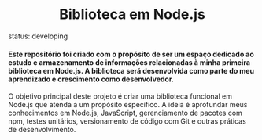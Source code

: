 <h1 align="center"> Biblioteca em Node.js </h1>
status: developing

#### Este repositório foi criado com o propósito de ser um espaço dedicado ao estudo e armazenamento de informações relacionadas à minha primeira biblioteca em Node.js. A biblioteca será desenvolvida como parte do meu aprendizado e crescimento como desenvolvedor.

O objetivo principal deste projeto é criar uma biblioteca funcional em Node.js que atenda a um propósito específico. A ideia é aprofundar meus conhecimentos em Node.js, JavaScript, gerenciamento de pacotes com npm, testes unitários, versionamento de código com Git e outras práticas de desenvolvimento.
